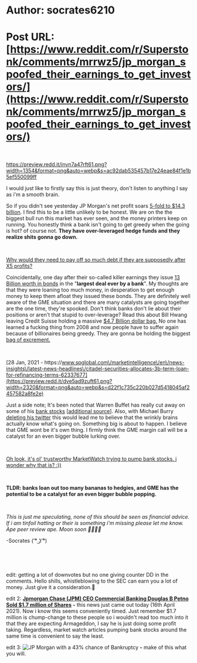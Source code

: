 # Author: socrates6210
# Post URL: [https://www.reddit.com/r/Superstonk/comments/mrrwz5/jp_morgan_spoofed_their_earnings_to_get_investors/](https://www.reddit.com/r/Superstonk/comments/mrrwz5/jp_morgan_spoofed_their_earnings_to_get_investors/)


&#x200B;

https://preview.redd.it/invn7a47rft61.png?width=1354&format=png&auto=webp&s=ac92dab535457b17e24eae84f1e1b5ef550099ff

I would just like to firstly say this is just theory, don't listen to anything I say as i'm a smooth brain.

So if you didn't see yesterday JP Morgan's net profit soars [5-fold to $14.3 billion](https://www.marketwatch.com/story/jp-morgan-net-profit-soars-5-fold-to-143-billion-and-revenue-tops-expectations-but-stock-slips-2021-04-14). I find this to be a little unlikely to be honest. We are on the the biggest bull run this market has ever seen, and the money printers keep on running. You honestly think a bank isn't going to get greedy when the going is hot? of course not. **They have over-leveraged hedge funds and they realize shits gonna go down.**

&#x200B;

[Why would they need to pay off so much debt if they are supposedly after X5 profits?](https://preview.redd.it/fvjwtbywhft61.png?width=1594&format=png&auto=webp&s=4172ce776e05c85fc4de6aac8f6d66e15f1e82b2)

Coincidentally, one day after their so-called killer earnings they issue [13 Billion worth in bonds](https://www.bloomberg.com/news/articles/2021-04-15/jpmorgan-to-sell-13-billion-of-bonds-in-largest-bank-sale-ever) in the "**largest deal ever by a bank**".  My thoughts are that they were loaning too much money, in desperation to get enough money to keep them afloat they issued these bonds. They are definitely well aware of the GME situation and there are many catalysts are going together are the one time, they're spooked. Don't think banks don't lie about their positions or aren't that stupid to over-leverage?  Read this about Bill Hwang leaving Credit Suisse holding a massive [$4.7 Billion dollar bag.](https://www.forbes.com/sites/siladityaray/2021/04/06/credit-suisse-takes-47-billion-hit-following-archegos-collapse/amp/) No one has learned a fucking thing from 2008 and now people have to suffer again because of billionaires being greedy. They are gonna be holding the biggest [bag of excrement.](https://www.youtube.com/watch?v=K05sxfa4zdM)

&#x200B;

[28 Jan, 2021 -  https:\/\/www.spglobal.com\/marketintelligence\/en\/news-insights\/latest-news-headlines\/citadel-securities-allocates-3b-term-loan-for-refinancing-terms-62337677](https://preview.redd.it/dve5ad9zuft61.png?width=2320&format=png&auto=webp&s=d22f1c735c220b027d5418045af2457582a8fe2e)

Just a side note; It's been noted that Warren Buffet has really cut away on some of his [bank stocks](https://www.barrons.com/articles/warren-buffetts-berkshire-hathaway-pared-down-its-bank-holdings-that-looks-like-a-10-billion-mistake-51616500847) \[[additional source](https://edition.cnn.com/2021/02/16/investing/berkshire-hathaway-warren-buffett-stocks/index.html)\]. Also, with Michael Burry [deleting his twitter](https://markets.businessinsider.com/currencies/news/big-short-michael-burry-deletes-twitter-profile-warning-market-bubbles-2021-4-1030275994) this would lead me to believe that the wrinkly brains actually know what's going on. Something big is about to happen. I believe that GME wont be it's own thing. I firmly think the GME margin call will be a catalyst for an even bigger bubble lurking over.

&#x200B;

[Oh look, it's ol' trustworthy MarketWatch trying to pump bank stocks. i wonder why that is? :\)\)](https://preview.redd.it/twyeq0x9rft61.png?width=1948&format=png&auto=webp&s=f70e104c563beb4f0f1aed57abb2475547466968)

&#x200B;

**TLDR: banks loan out too many bananas to hedgies, and GME has the potential to be a catalyst for an even bigger bubble popping.** 

&#x200B;

*This is just me speculating, none of this should be seen as financial advice. If i am tinfoil hatting or their is something i'm missing please let me know. Ape peer review ape. Moon soon 🚀🚀🚀🚀*

\-Socrates ( ͡° ͜ʖ ͡°)

&#x200B;

&#x200B;

edit: getting a lot of downvotes but no one giving counter DD in the comments. Hello shills, whistleblowing to the SEC can earn you a lot of money. Just give it a consideration.🙂

edit 2:  [**Jpmorgan Chase (JPM) CEO Commercial Banking Douglas B Petno Sold $1.7 million of Shares**](https://finance.yahoo.com/news/jpmorgan-chase-jpm-ceo-commercial-031501920.html) **-** this news just came out today (16th April 2021). Now i know this seems conveniently timed. Just remember $1.7 million is chump-change to these people so i wouldn't read too much into it that they are expecting Armageddon, I say he is just doing some profit taking. Regardless, market watch articles pumping bank stocks around the same time is convenient to say the least.

edit 3: ![**JP Morgan with a 43% chance of Bankruptcy**](https://www.reddit.com/r/Superstonk/comments/mrxln5/macroaxis_a_company_started_in_the_wake_of_the/) **-** make of this what you will.
